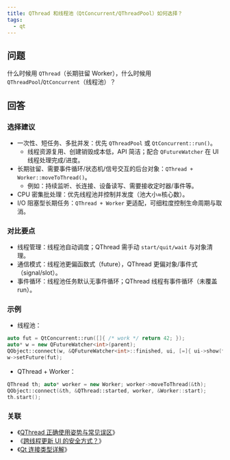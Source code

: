 ```yaml
---
title: QThread 和线程池（QtConcurrent/QThreadPool）如何选择？
tags:
  - qt
---
```


## 问题

什么时候用 `QThread`（长期驻留 Worker），什么时候用 `QThreadPool`/`QtConcurrent`（线程池）？

## 回答

### 选择建议

- 一次性、短任务、多批并发：优先 `QThreadPool` 或 `QtConcurrent::run()`。
  - 线程资源复用、创建销毁成本低，API 简洁；配合 `QFutureWatcher` 在 UI 线程处理完成/进度。
- 长期驻留、需要事件循环/状态机/信号交互的后台对象：`QThread + Worker::moveToThread()`。
  - 例如：持续监听、长连接、设备读写、需要接收定时器/事件等。
- CPU 密集批处理：优先线程池并控制并发度（池大小≈核心数）。
- I/O 阻塞型长期任务：`QThread + Worker` 更适配，可细粒度控制生命周期与取消。

### 对比要点

- 线程管理：线程池自动调度；QThread 需手动 `start/quit/wait` 与对象清理。
- 通信模式：线程池更偏函数式（future），QThread 更偏对象/事件式（signal/slot）。
- 事件循环：线程池任务默认无事件循环；QThread 线程有事件循环（未覆盖 run）。

### 示例

- 线程池：
```cpp
auto fut = QtConcurrent::run([]{ /* work */ return 42; });
auto* w = new QFutureWatcher<int>(parent);
QObject::connect(w, &QFutureWatcher<int>::finished, ui, [=]{ ui->show(fut.result()); w->deleteLater(); });
w->setFuture(fut);
```

- QThread + Worker：
```cpp
QThread th; auto* worker = new Worker; worker->moveToThread(&th);
QObject::connect(&th, &QThread::started, worker, &Worker::start);
th.start();
```

### 关联

- 《[QThread 正确使用姿势与常见误区](qthread_usage.md)》
- 《[跨线程更新 UI 的安全方式？](cross_thread_ui_update.md)》
- 《[Qt 连接类型详解](connection_types.md)》

